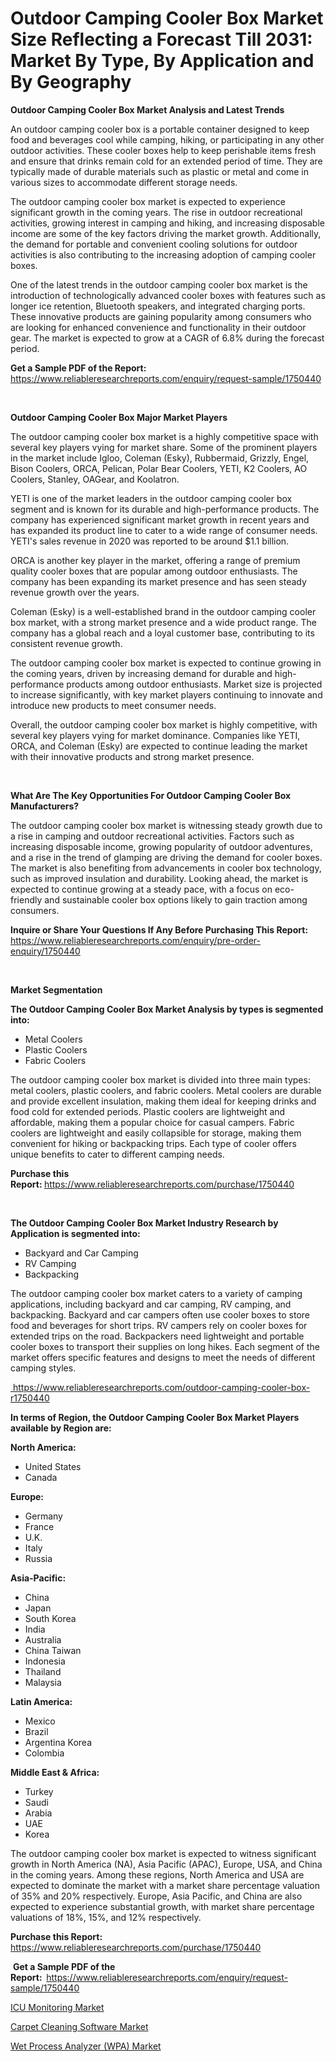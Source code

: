 <p><h1>Outdoor Camping Cooler Box Market Size Reflecting a Forecast Till 2031: Market By Type, By Application and By Geography</h1></p><p><strong>Outdoor Camping Cooler Box Market Analysis and Latest Trends</strong></p>
<p><p>An outdoor camping cooler box is a portable container designed to keep food and beverages cool while camping, hiking, or participating in any other outdoor activities. These cooler boxes help to keep perishable items fresh and ensure that drinks remain cold for an extended period of time. They are typically made of durable materials such as plastic or metal and come in various sizes to accommodate different storage needs.</p><p>The outdoor camping cooler box market is expected to experience significant growth in the coming years. The rise in outdoor recreational activities, growing interest in camping and hiking, and increasing disposable income are some of the key factors driving the market growth. Additionally, the demand for portable and convenient cooling solutions for outdoor activities is also contributing to the increasing adoption of camping cooler boxes.</p><p>One of the latest trends in the outdoor camping cooler box market is the introduction of technologically advanced cooler boxes with features such as longer ice retention, Bluetooth speakers, and integrated charging ports. These innovative products are gaining popularity among consumers who are looking for enhanced convenience and functionality in their outdoor gear. The market is expected to grow at a CAGR of 6.8% during the forecast period.</p></p>
<p><strong>Get a Sample PDF of the Report:&nbsp;</strong> <a href="https://www.reliableresearchreports.com/enquiry/request-sample/1750440">https://www.reliableresearchreports.com/enquiry/request-sample/1750440</a></p>
<p>&nbsp;</p>
<p><strong>Outdoor Camping Cooler Box Major Market Players</strong></p>
<p><p>The outdoor camping cooler box market is a highly competitive space with several key players vying for market share. Some of the prominent players in the market include Igloo, Coleman (Esky), Rubbermaid, Grizzly, Engel, Bison Coolers, ORCA, Pelican, Polar Bear Coolers, YETI, K2 Coolers, AO Coolers, Stanley, OAGear, and Koolatron.</p><p>YETI is one of the market leaders in the outdoor camping cooler box segment and is known for its durable and high-performance products. The company has experienced significant market growth in recent years and has expanded its product line to cater to a wide range of consumer needs. YETI's sales revenue in 2020 was reported to be around $1.1 billion.</p><p>ORCA is another key player in the market, offering a range of premium quality cooler boxes that are popular among outdoor enthusiasts. The company has been expanding its market presence and has seen steady revenue growth over the years.</p><p>Coleman (Esky) is a well-established brand in the outdoor camping cooler box market, with a strong market presence and a wide product range. The company has a global reach and a loyal customer base, contributing to its consistent revenue growth.</p><p>The outdoor camping cooler box market is expected to continue growing in the coming years, driven by increasing demand for durable and high-performance products among outdoor enthusiasts. Market size is projected to increase significantly, with key market players continuing to innovate and introduce new products to meet consumer needs.</p><p>Overall, the outdoor camping cooler box market is highly competitive, with several key players vying for market dominance. Companies like YETI, ORCA, and Coleman (Esky) are expected to continue leading the market with their innovative products and strong market presence.</p></p>
<p>&nbsp;</p>
<p><strong>What Are The Key Opportunities For Outdoor Camping Cooler Box Manufacturers?</strong></p>
<p><p>The outdoor camping cooler box market is witnessing steady growth due to a rise in camping and outdoor recreational activities. Factors such as increasing disposable income, growing popularity of outdoor adventures, and a rise in the trend of glamping are driving the demand for cooler boxes. The market is also benefiting from advancements in cooler box technology, such as improved insulation and durability. Looking ahead, the market is expected to continue growing at a steady pace, with a focus on eco-friendly and sustainable cooler box options likely to gain traction among consumers.</p></p>
<p><strong>Inquire or Share Your Questions If Any Before Purchasing This Report:</strong> <a href="https://www.reliableresearchreports.com/enquiry/pre-order-enquiry/1750440">https://www.reliableresearchreports.com/enquiry/pre-order-enquiry/1750440</a></p>
<p>&nbsp;</p>
<p><strong>Market Segmentation</strong></p>
<p><strong>The Outdoor Camping Cooler Box Market Analysis by types is segmented into:</strong></p>
<p><ul><li>Metal Coolers</li><li>Plastic Coolers</li><li>Fabric Coolers</li></ul></p>
<p><p>The outdoor camping cooler box market is divided into three main types: metal coolers, plastic coolers, and fabric coolers. Metal coolers are durable and provide excellent insulation, making them ideal for keeping drinks and food cold for extended periods. Plastic coolers are lightweight and affordable, making them a popular choice for casual campers. Fabric coolers are lightweight and easily collapsible for storage, making them convenient for hiking or backpacking trips. Each type of cooler offers unique benefits to cater to different camping needs.</p></p>
<p><strong>Purchase this Report:&nbsp;</strong><a href="https://www.reliableresearchreports.com/purchase/1750440">https://www.reliableresearchreports.com/purchase/1750440</a></p>
<p>&nbsp;</p>
<p><strong>The Outdoor Camping Cooler Box Market Industry Research by Application is segmented into:</strong></p>
<p><ul><li>Backyard and Car Camping</li><li>RV Camping</li><li>Backpacking</li></ul></p>
<p><p>The outdoor camping cooler box market caters to a variety of camping applications, including backyard and car camping, RV camping, and backpacking. Backyard and car campers often use cooler boxes to store food and beverages for short trips. RV campers rely on cooler boxes for extended trips on the road. Backpackers need lightweight and portable cooler boxes to transport their supplies on long hikes. Each segment of the market offers specific features and designs to meet the needs of different camping styles.</p></p>
<p><a href="https://www.reliableresearchreports.com/outdoor-camping-cooler-box-r1750440">&nbsp;https://www.reliableresearchreports.com/outdoor-camping-cooler-box-r1750440</a></p>
<p><strong>In terms of Region, the Outdoor Camping Cooler Box Market Players available by Region are:</strong></p>
<p>
    <p> <strong> North America: </strong>
        <ul>
            <li>United States</li>
            <li>Canada</li>
        </ul>
        </p> 
    <p> <strong> Europe: </strong>
        <ul>
            <li>Germany</li>
            <li>France</li>
            <li>U.K.</li>
            <li>Italy</li>
            <li>Russia</li>
        </ul>
        </p> 
    <p> <strong> Asia-Pacific: </strong>
        <ul>
            <li>China</li>
            <li>Japan</li>
            <li>South Korea</li>
            <li>India</li>
            <li>Australia</li>
            <li>China Taiwan</li>
            <li>Indonesia</li>
            <li>Thailand</li>
            <li>Malaysia</li>
        </ul>
        </p> 
    <p> <strong> Latin America: </strong>
        <ul>
            <li>Mexico</li>
            <li>Brazil</li>
            <li>Argentina Korea</li>
            <li>Colombia</li>
        </ul>
        </p> 
    <p> <strong> Middle East & Africa: </strong>
        <ul>
            <li>Turkey</li>
            <li>Saudi</li>
            <li>Arabia</li>
            <li>UAE</li>
            <li>Korea</li>
        </ul>
    </p>
    </p>
<p><p>The outdoor camping cooler box market is expected to witness significant growth in North America (NA), Asia Pacific (APAC), Europe, USA, and China in the coming years. Among these regions, North America and USA are expected to dominate the market with a market share percentage valuation of 35% and 20% respectively. Europe, Asia Pacific, and China are also expected to experience substantial growth, with market share percentage valuations of 18%, 15%, and 12% respectively.</p></p>
<p><strong>Purchase this Report: </strong><a href="https://www.reliableresearchreports.com/purchase/1750440">https://www.reliableresearchreports.com/purchase/1750440</a></p>
<p>&nbsp;<strong>Get a Sample PDF of the Report:&nbsp;&nbsp;</strong><a href="https://www.reliableresearchreports.com/enquiry/request-sample/1750440">https://www.reliableresearchreports.com/enquiry/request-sample/1750440</a></p>
<p><strong></strong></p>
<p><p><a href="https://www.linkedin.com/pulse/icu-monitoring-market-global-insights-sales-trends-2024-2031-w6n2f">ICU Monitoring Market</a></p><p><a href="https://www.linkedin.com/pulse/carpet-cleaning-software-market-industry-trends-forecast-f8m3f">Carpet Cleaning Software Market</a></p><p><a href="https://github.com/bmorecock/Market-Research-Report-List-4/blob/main/wet-process-analyzer-wpa-market.md">Wet Process Analyzer (WPA) Market</a></p></p>